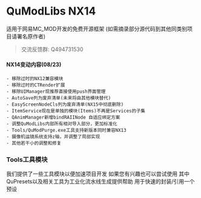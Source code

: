 # QuModLibs NX14
适用于网易MC_MOD开发的免费开源框架 (如需摘录部分源代码到其他同类别项目请署名原作者)
> 交流反馈群: Q494731530

#### NX14变动内容(08/23)
    - 移除过时的NX12兼容模块
    - 移除过时的CTRender扩展
    - 移除UIManager现推荐直接使用push界面管理
    - AutoSave列为废弃清单(未来将由其他模块替代)
    - EasyScreenNodeCls列为废弃清单(NX15中彻底删除)
    - ItemService现在是单独的模块(Items)不再是Services的子集
    - QAnimManager新增bindRAIINode 自适应绑定方案
    - 调整QuModLibs内部所有相对导入部分，更加标准化
    - Tools/QuModPurge.exe工具支持新版本同时兼容NX13
    - 摄像机运镜系统支持z轴，并调整了局部实现
    - 其他若干小的调整和修复

### Tools工具模块
我们提供了一些工具模块以便加速项目开发 如果您有兴趣也可以尝试使用
其中QuPresets以及相关工具为工业化流水线生成提供帮助 用于快速的封装/引用一个预设